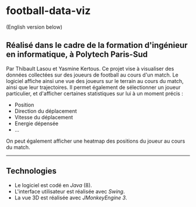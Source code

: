 # football-data-viz

(English version below)

## Réalisé dans le cadre de la formation d'ingénieur en informatique, à Polytech Paris-Sud
Par Thibault Lasou et Yasmine Kertous.
Ce projet vise à visualiser des données collectées sur des joueurs de football au cours d'un match. 
Le logiciel affiche ainsi une vue des joueurs sur le terrain au cours du match, ainsi que leur trajectoires.
Il permet également de sélectionner un joueur particulier, et d'afficher certaines statistiques sur lui à un moment précis :
* Position 
* Direction du déplacement
* Vitesse du déplacement
* Energie dépensée
* ...

On peut également afficher une heatmap des positions du joueur au cours du match.


----------------
## Technologies
* Le logiciel est codé en _Java_ (8).
* L'interface utilisateur est réalisée avec _Swing_.
* La vue 3D est réalisée avec _JMonkeyEngine 3_.